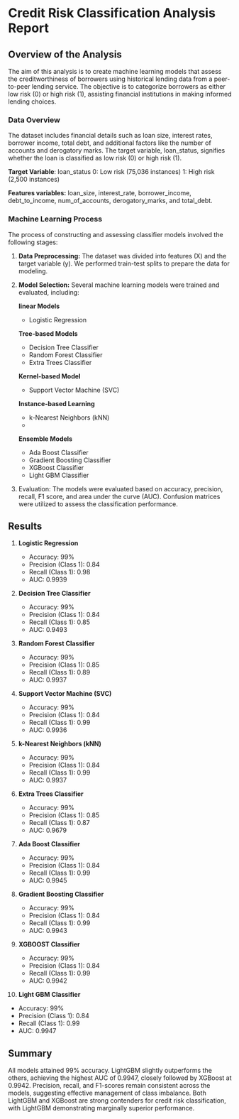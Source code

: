 # Credit Risk Classification Analysis Report


## Overview of the Analysis

The aim of this analysis is to create machine learning models that assess the creditworthiness of borrowers using historical lending data from a peer-to-peer lending service. The objective is to categorize borrowers as either low risk (0) or high risk (1), assisting financial institutions in making informed lending choices.


### Data Overview

The dataset includes financial details such as loan size, interest rates, borrower income, total debt, and additional factors like the number of accounts and derogatory marks. The target variable, loan_status, signifies whether the loan is classified as low risk (0) or high risk (1).


**Target Variable**: loan_status
0: Low risk (75,036 instances)
1: High risk (2,500 instances)

**Features variables:** loan_size, interest_rate, borrower_income, debt_to_income, num_of_accounts, derogatory_marks, and total_debt.

### Machine Learning Process 
The process of constructing and assessing classifier models involved the following stages:


1. **Data Preprocessing:** The dataset was divided into features (X) and the target variable (y). We performed train-test splits to prepare the data for modeling.
   
2. **Model Selection:** Several machine learning models were trained and evaluated, including:
   
   **linear Models**
   - Logistic Regression
     
   **Tree-based Models**
   - Decision Tree Classifier
   - Random Forest Classifier
   - Extra Trees Classifier

   **Kernel-based Model**
   - Support Vector Machine (SVC)
     
   **Instance-based Learning**
   - k-Nearest Neighbors (kNN)
   - 
   **Ensemble Models**
   - Ada Boost Classifier
   - Gradient Boosting Classifier
   - XGBoost Classifier
   - Light GBM Classifier
     
4. Evaluation: The models were evaluated based on accuracy, precision, recall, F1 score, and area under the curve (AUC). Confusion matrices were utilized to assess the classification performance.
   
## Results

1. **Logistic Regression**
   - Accuracy: 99%
   - Precision (Class 1): 0.84
   - Recall (Class 1): 0.98
   - AUC: 0.9939
  
     
2. **Decision Tree Classifier**
   - Accuracy: 99%
   - Precision (Class 1): 0.84
   - Recall (Class 1): 0.85
   - AUC: 0.9493

     
3. **Random Forest Classifier**
   - Accuracy: 99%
   - Precision (Class 1): 0.85
   - Recall (Class 1): 0.89
   - AUC: 0.9937

     
4. **Support Vector Machine (SVC)**
   - Accuracy: 99%
   - Precision (Class 1): 0.84
   - Recall (Class 1): 0.99
   - AUC: 0.9936

     
5. **k-Nearest Neighbors (kNN)**
   - Accuracy: 99%
   - Precision (Class 1): 0.84
   - Recall (Class 1): 0.99
   - AUC: 0.9937

     
6. **Extra Trees Classifier**
   - Accuracy: 99%
   - Precision (Class 1): 0.85
   - Recall (Class 1): 0.87
   - AUC: 0.9679

     
7. **Ada Boost Classifier**
   - Accuracy: 99%
   - Precision (Class 1): 0.84
   - Recall (Class 1): 0.99
   - AUC: 0.9945


8. **Gradient Boosting Classifier**
   - Accuracy: 99%
   - Precision (Class 1): 0.84
   - Recall (Class 1): 0.99
   - AUC: 0.9943


9. **XGBOOST Classifier**
   - Accuracy: 99%
   - Precision (Class 1): 0.84
   - Recall (Class 1): 0.99
   - AUC: 0.9942

     
10. **Light GBM Classifier**
   - Accuracy: 99%
   - Precision (Class 1): 0.84
   - Recall (Class 1): 0.99
   - AUC: 0.9947

     
     
## Summary

All models attained 99% accuracy. LightGBM slightly outperforms the others, achieving the highest AUC of 0.9947, closely followed by XGBoost at 0.9942. Precision, recall, and F1-scores remain consistent across the models, suggesting effective management of class imbalance. Both LightGBM and XGBoost are strong contenders for credit risk classification, with LightGBM demonstrating marginally superior performance.



